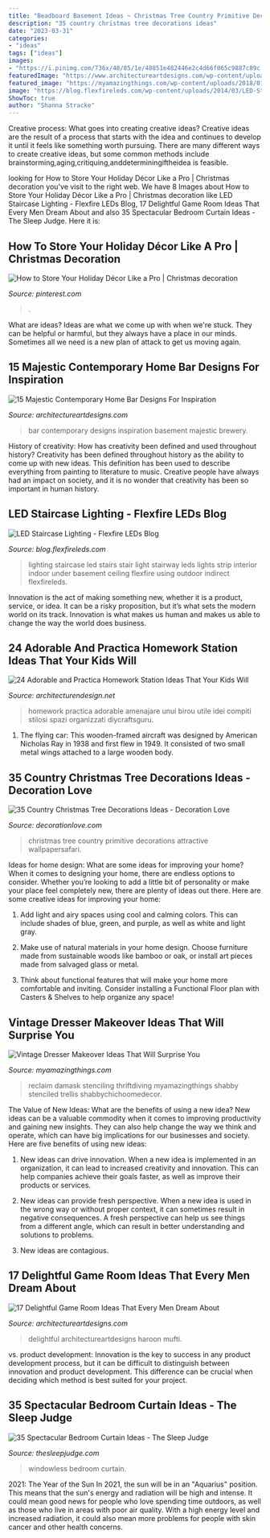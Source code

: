 ```yaml
---
title: "Beadboard Basement Ideas ~ Christmas Tree Country Primitive Decorations Attractive Wallpapersafari"
description: "35 country christmas tree decorations ideas"
date: "2023-03-31"
categories:
- "ideas"
tags: ["ideas"]
images:
- "https://i.pinimg.com/736x/48/85/1e/48851e482446e2c4d66f065c9887c89c.jpg"
featuredImage: "https://www.architectureartdesigns.com/wp-content/uploads/2014/11/15-Majestic-Contemporary-Home-Bar-Designs-For-Inspiration-10-630x945.jpg"
featured_image: "https://myamazingthings.com/wp-content/uploads/2018/01/vintage-dresser-makeover-5-.jpg"
image: "https://blog.flexfireleds.com/wp-content/uploads/2014/03/LED-Staircase-Lighting.jpg"
ShowToc: true
author: "Shanna Stracke"
---
```



Creative process: What goes into creating creative ideas?
Creative ideas are the result of a process that starts with the idea and continues to develop it until it feels like something worth pursuing. There are many different ways to create creative ideas, but some common methods include brainstorming,aging,critiquing,anddeterminingiftheidea is feasible.

	

		
looking for How to Store Your Holiday Décor Like a Pro | Christmas decoration you've visit to the right web. We have 8 Images about How to Store Your Holiday Décor Like a Pro | Christmas decoration like LED Staircase Lighting - Flexfire LEDs Blog, 17 Delightful Game Room Ideas That Every Men Dream About and also 35 Spectacular Bedroom Curtain Ideas - The Sleep Judge. Here it is:
		
    
## How To Store Your Holiday Décor Like A Pro | Christmas Decoration

<img loading=lazy src="https://i.pinimg.com/736x/48/85/1e/48851e482446e2c4d66f065c9887c89c.jpg" onerror="this.onerror=null;this.src='https://tse4.mm.bing.net/th?id=OIP.t2F95WnTf5nqOR_8ljebcQHaLH&amp;pid=15.1';" alt="How to Store Your Holiday Décor Like a Pro | Christmas decoration">

_Source: pinterest.com_

>. 

	

What are ideas?
Ideas are what we come up with when we're stuck. They can be helpful or harmful, but they always have a place in our minds. Sometimes all we need is a new plan of attack to get us moving again.

    
## 15 Majestic Contemporary Home Bar Designs For Inspiration

<img loading=lazy src="https://www.architectureartdesigns.com/wp-content/uploads/2014/11/15-Majestic-Contemporary-Home-Bar-Designs-For-Inspiration-10-630x945.jpg" onerror="this.onerror=null;this.src='https://tse4.mm.bing.net/th?id=OIP.H5fukvtBD9bp4EbZJ0KjSQHaLH&amp;pid=15.1';" alt="15 Majestic Contemporary Home Bar Designs For Inspiration">

_Source: architectureartdesigns.com_

>bar contemporary designs inspiration basement majestic brewery. 

	

History of creativity: How has creativity been defined and used throughout history?
Creativity has been defined throughout history as the ability to come up with new ideas. This definition has been used to describe everything from painting to literature to music. Creative people have always had an impact on society, and it is no wonder that creativity has been so important in human history.

    
## LED Staircase Lighting - Flexfire LEDs Blog

<img loading=lazy src="https://blog.flexfireleds.com/wp-content/uploads/2014/03/LED-Staircase-Lighting.jpg" onerror="this.onerror=null;this.src='https://tse3.mm.bing.net/th?id=OIP.TIN3UczFIqYpQH61Q1cssQHaLI&amp;pid=15.1';" alt="LED Staircase Lighting - Flexfire LEDs Blog">

_Source: blog.flexfireleds.com_

>lighting staircase led stairs stair light stairway leds lights strip interior indoor under basement ceiling flexfire using outdoor indirect flexfireleds. 

	

Innovation is the act of making something new, whether it is a product, service, or idea. It can be a risky proposition, but it’s what sets the modern world on its track. Innovation is what makes us human and makes us able to change the way the world does business.

    
## 24 Adorable And Practica Homework Station Ideas That Your Kids Will

<img loading=lazy src="https://cdn.architecturendesign.net/wp-content/uploads/2015/05/AD-Kids-Homework-Station-13.jpg" onerror="this.onerror=null;this.src='https://tse4.mm.bing.net/th?id=OIP.AQBgaXILzokHbrrrdSclMgHaLH&amp;pid=15.1';" alt="24 Adorable and Practica Homework Station Ideas That Your Kids Will">

_Source: architecturendesign.net_

>homework practica adorable amenajare unui birou utile idei compiti stilosi spazi organizzati diycraftsguru. 

	

1. The flying car: This wooden-framed aircraft was designed by American Nicholas Ray in 1938 and first flew in 1949. It consisted of two small metal wings attached to a large wooden body.

    
## 35 Country Christmas Tree Decorations Ideas - Decoration Love

<img loading=lazy src="http://www.decorationlove.com/wp-content/uploads/2016/10/Primitive-Country-Christmas-Tree-Fine-Design.jpg" onerror="this.onerror=null;this.src='https://tse3.mm.bing.net/th?id=OIP.t6yur2CYchuXuqirE8IJxgHaJ4&amp;pid=15.1';" alt="35 Country Christmas Tree Decorations Ideas - Decoration Love">

_Source: decorationlove.com_

>christmas tree country primitive decorations attractive wallpapersafari. 

	

Ideas for home design: What are some ideas for improving your home?
When it comes to designing your home, there are endless options to consider. Whether you’re looking to add a little bit of personality or make your place feel completely new, there are plenty of ideas out there. Here are some creative ideas for improving your home: 
1. Add light and airy spaces using cool and calming colors. This can include shades of blue, green, and purple, as well as white and light gray.

2. Make use of natural materials in your home design. Choose furniture made from sustainable woods like bamboo or oak, or install art pieces made from salvaged glass or metal.

3. Think about functional features that will make your home more comfortable and inviting. Consider installing a Functional Floor plan with Casters & Shelves to help organize any space! 


    
## Vintage Dresser Makeover Ideas That Will Surprise You

<img loading=lazy src="https://myamazingthings.com/wp-content/uploads/2018/01/vintage-dresser-makeover-5-.jpg" onerror="this.onerror=null;this.src='https://tse4.mm.bing.net/th?id=OIP.q_oSHhpivVufyVdNlvjS8AHaLG&amp;pid=15.1';" alt="Vintage Dresser Makeover Ideas That Will Surprise You">

_Source: myamazingthings.com_

>reclaim damask stenciling thriftdiving myamazingthings shabby stenciled trellis shabbychichoomedecor. 

	

The Value of New Ideas: What are the benefits of using a new idea?
New ideas can be a valuable commodity when it comes to improving productivity and gaining new insights. They can also help change the way we think and operate, which can have big implications for our businesses and society. Here are five benefits of using new ideas:
1. New ideas can drive innovation. When a new idea is implemented in an organization, it can lead to increased creativity and innovation. This can help companies achieve their goals faster, as well as improve their products or services.

2. New ideas can provide fresh perspective. When a new idea is used in the wrong way or without proper context, it can sometimes result in negative consequences. A fresh perspective can help us see things from a different angle, which can result in better understanding and solutions to problems.

3. New ideas are contagious.

    
## 17 Delightful Game Room Ideas That Every Men Dream About

<img loading=lazy src="https://www.architectureartdesigns.com/wp-content/uploads/2015/10/1210.jpg" onerror="this.onerror=null;this.src='https://tse4.mm.bing.net/th?id=OIP.umo9sCHuifEUi1qgLhY-KwHaE8&amp;pid=15.1';" alt="17 Delightful Game Room Ideas That Every Men Dream About">

_Source: architectureartdesigns.com_

>delightful architectureartdesigns haroon mufti. 

	

vs. product development:
Innovation is the key to success in any product development process, but it can be difficult to distinguish between innovation and product development. This difference can be crucial when deciding which method is best suited for your project.

    
## 35 Spectacular Bedroom Curtain Ideas - The Sleep Judge

<img loading=lazy src="https://www.thesleepjudge.com/wp-content/uploads/2017/08/Windowless.jpg" onerror="this.onerror=null;this.src='https://tse1.mm.bing.net/th?id=OIP.ty0t1gygHwpGg0kguIgDLAHaLH&amp;pid=15.1';" alt="35 Spectacular Bedroom Curtain Ideas - The Sleep Judge">

_Source: thesleepjudge.com_

>windowless bedroom curtain. 

	

2021: The Year of the Sun
In 2021, the sun will be in an "Aquarius" position. This means that the sun's energy and radiation will be high and intense. It could mean good news for people who love spending time outdoors, as well as those who live in areas with poor air quality. With a high energy level and increased radiation, it could also mean more problems for people with skin cancer and other health concerns.

